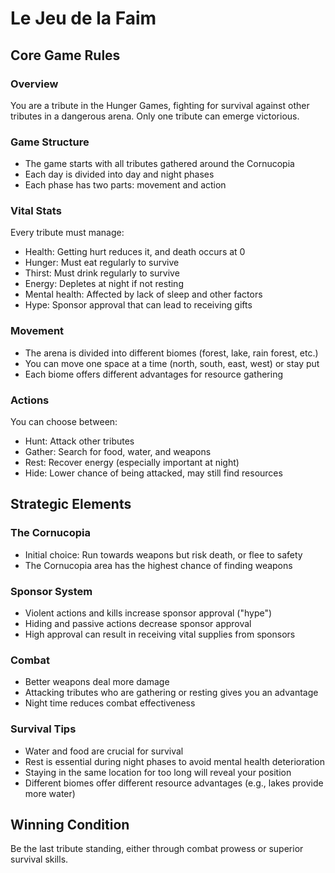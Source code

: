 # Le Jeu de la Faim

## Core Game Rules

### Overview
You are a tribute in the Hunger Games, fighting for survival against other tributes in a dangerous arena. Only one tribute can emerge victorious.

### Game Structure
- The game starts with all tributes gathered around the Cornucopia
- Each day is divided into day and night phases
- Each phase has two parts: movement and action

### Vital Stats
Every tribute must manage:
- Health: Getting hurt reduces it, and death occurs at 0
- Hunger: Must eat regularly to survive
- Thirst: Must drink regularly to survive
- Energy: Depletes at night if not resting
- Mental health: Affected by lack of sleep and other factors
- Hype: Sponsor approval that can lead to receiving gifts

### Movement
- The arena is divided into different biomes (forest, lake, rain forest, etc.)
- You can move one space at a time (north, south, east, west) or stay put
- Each biome offers different advantages for resource gathering

### Actions
You can choose between:
- Hunt: Attack other tributes
- Gather: Search for food, water, and weapons
- Rest: Recover energy (especially important at night)
- Hide: Lower chance of being attacked, may still find resources

## Strategic Elements

### The Cornucopia
- Initial choice: Run towards weapons but risk death, or flee to safety
- The Cornucopia area has the highest chance of finding weapons

### Sponsor System
- Violent actions and kills increase sponsor approval ("hype")
- Hiding and passive actions decrease sponsor approval
- High approval can result in receiving vital supplies from sponsors

### Combat
- Better weapons deal more damage
- Attacking tributes who are gathering or resting gives you an advantage
- Night time reduces combat effectiveness

### Survival Tips
- Water and food are crucial for survival
- Rest is essential during night phases to avoid mental health deterioration
- Staying in the same location for too long will reveal your position
- Different biomes offer different resource advantages (e.g., lakes provide more water)

## Winning Condition
Be the last tribute standing, either through combat prowess or superior survival skills.